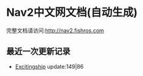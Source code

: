 # Nav2中文网文档(自动生成)

完整文档请访问:http://nav2.fishros.com

## 最近一次更新记录
- [Excitingship](https://github.com/Excitingship) update:149|86
